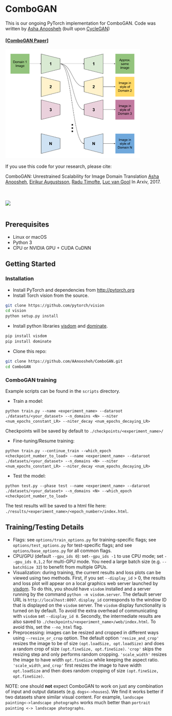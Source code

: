
# ComboGAN

This is our ongoing PyTorch implementation for ComboGAN.
Code was written by [Asha Anoosheh](https://github.com/aanoosheh) (built upon [CycleGAN](https://github.com/junyanz/CycleGAN))


#### [[ComboGAN Paper]](https://arxiv.org/pdf/1712.06909.pdf)
<img src="img/Inference.png" width=420/>


If you use this code for your research, please cite:

ComboGAN: Unrestrained Scalability for Image Domain Translation
[Asha Anoosheh](http://ashaanoosheh.com),  [Eirikur Augustsson](https://relational.github.io/), [Radu Timofte](http://www.vision.ee.ethz.ch/~timofter/), [Luc van Gool](https://www.vision.ee.ethz.ch/en/members/get_member.cgi?id=1)
In Arxiv, 2017.


<br><br>
<img src='img/Paintings.png' align="center" width=900>
<br><br>


## Prerequisites
- Linux or macOS
- Python 3
- CPU or NVIDIA GPU + CUDA CuDNN

## Getting Started
### Installation
- Install PyTorch and dependencies from http://pytorch.org
- Install Torch vision from the source.
```bash
git clone https://github.com/pytorch/vision
cd vision
python setup.py install
```
- Install python libraries [visdom](https://github.com/facebookresearch/visdom) and [dominate](https://github.com/Knio/dominate).
```bash
pip install visdom
pip install dominate
```
- Clone this repo:
```bash
git clone https://github.com/AAnoosheh/ComboGAN.git
cd ComboGAN
```

### ComboGAN training
Example scripts can be found in the `scripts` directory.

- Train a model:
```
python train.py --name <experiment_name> --dataroot ./datasets/<your_dataset> --n_domains <N> --niter <num_epochs_constant_LR> --niter_decay <num_epochs_decaying_LR>
```
Checkpoints will be saved by default to `./checkpoints/<experiment_name>/`
- Fine-tuning/Resume training:
```
python train.py --continue_train --which_epoch <checkpoint_number_to_load> --name <experiment_name> --dataroot ./datasets/<your_dataset> --n_domains <N> --niter <num_epochs_constant_LR> --niter_decay <num_epochs_decaying_LR>
```
- Test the model:
```
python test.py --phase test --name <experiment_name> --dataroot ./datasets/<your_dataset> --n_domains <N> --which_epoch <checkpoint_number_to_load>
```
The test results will be saved to a html file here: `./results/<experiment_name>/<epoch_number>/index.html`.



## Training/Testing Details
- Flags: see `options/train_options.py` for training-specific flags; see `options/test_options.py` for test-specific flags; and see `options/base_options.py` for all common flags.
- CPU/GPU (default `--gpu_ids 0`): set`--gpu_ids -1` to use CPU mode; set `--gpu_ids 0,1,2` for multi-GPU mode. You need a large batch size (e.g. `--batchSize 32`) to benefit from multiple GPUs.
- Visualization: during training, the current results and loss plots can be viewed using two methods. First, if you set `--display_id` > 0, the results and loss plot will appear on a local graphics web server launched by [visdom](https://github.com/facebookresearch/visdom). To do this, you should have `visdom` installed and a server running by the command `python -m visdom.server`. The default server URL is `http://localhost:8097`. `display_id` corresponds to the window ID that is displayed on the `visdom` server. The `visdom` display functionality is turned on by default. To avoid the extra overhead of communicating with `visdom` set `--display_id 0`. Secondly, the intermediate results are also saved to `./checkpoints/<experiment_name>/web/index.html`. To avoid this, set the `--no_html` flag.
- Preprocessing: images can be resized and cropped in different ways using `--resize_or_crop` option. The default option `'resize_and_crop'` resizes the image to be of size `(opt.loadSize, opt.loadSize)` and does a random crop of size `(opt.fineSize, opt.fineSize)`. `'crop'` skips the resizing step and only performs random cropping. `'scale_width'` resizes the image to have width `opt.fineSize` while keeping the aspect ratio. `'scale_width_and_crop'` first resizes the image to have width `opt.loadSize` and then does random cropping of size `(opt.fineSize, opt.fineSize)`.


NOTE: one should **not** expect ComboGAN to work on just any combination of input and output datasets (e.g. `dogs<->houses`). We find it works better if two datasets share similar visual content. For example, `landscape painting<->landscape photographs` works much better than `portrait painting <-> landscape photographs`.
